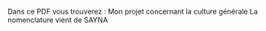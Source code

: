 Dans ce PDF vous trouverez :
Mon projet concernant la culture générale
La nomenclature vient de SAYNA
